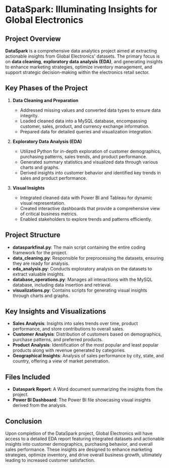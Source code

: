 # DataSpark: Illuminating Insights for Global Electronics

## Project Overview
**DataSpark** is a comprehensive data analytics project aimed at extracting actionable insights from Global Electronics' datasets. The primary focus is on **data cleaning**, **exploratory data analysis (EDA)**, and generating insights to enhance marketing strategies, optimize inventory management, and support strategic decision-making within the electronics retail sector.

## Key Phases of the Project

1. **Data Cleaning and Preparation**
   - Addressed missing values and converted data types to ensure data integrity.
   - Loaded cleaned data into a MySQL database, encompassing customer, sales, product, and currency exchange information.
   - Prepared data for detailed queries and visualization integration.

2. **Exploratory Data Analysis (EDA)**
   - Utilized Python for in-depth exploration of customer demographics, purchasing patterns, sales trends, and product performance.
   - Generated summary statistics and visualized data through various charts and graphs.
   - Derived insights into customer behavior and identified key trends in sales and product performance.

3. **Visual Insights**
   - Integrated cleaned data with Power BI and Tableau for dynamic visual representation.
   - Created interactive dashboards that provide a comprehensive view of critical business metrics.
   - Enabled stakeholders to explore trends and patterns efficiently.

## Project Structure
- **datasparkfinal.py**: The main script containing the entire coding framework for the project.
- **data_cleaning.py**: Responsible for preprocessing the datasets, ensuring they are ready for analysis.
- **eda_analysis.py**: Conducts exploratory analysis on the datasets to extract valuable insights.
- **database_operations.py**: Manages all interactions with the MySQL database, including data insertion and retrieval.
- **visualizations.py**: Contains scripts for generating visual insights through charts and graphs.

## Key Insights and Visualizations
- **Sales Analysis**: Insights into sales trends over time, product performance, and store contributions to overall sales.
- **Customer Analysis**: Distribution of customers based on demographics, purchase patterns, and preferred products.
- **Product Analysis**: Identification of the most popular and least popular products along with revenue generated by categories.
- **Geographical Insights**: Analysis of sales performance by city, state, and country, offering a view of market penetration.

## Files Included
- **Dataspark Report**: A Word document summarizing the insights from the project.
- **Power BI Dashboard**: The Power BI file showcasing visual insights derived from the analysis.

## Conclusion
Upon completion of the DataSpark project, Global Electronics will have access to a detailed EDA report featuring integrated datasets and actionable insights into customer demographics, purchasing behavior, and overall sales performance. These insights are designed to enhance marketing strategies, optimize inventory, and drive overall business growth, ultimately leading to increased customer satisfaction.
